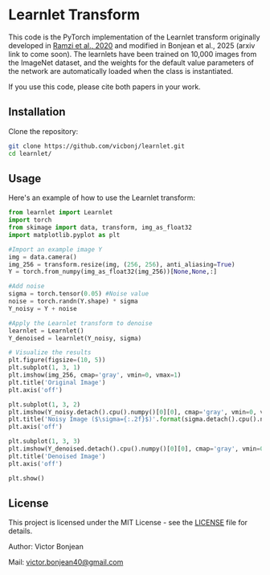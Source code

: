 # Learnlet Transform

This code is the PyTorch implementation of the Learnlet transform originally developed in [Ramzi et al., 2020](https://link-to-author-profile-or-paper) and modified in Bonjean et al., 2025 (arxiv link to come soon). The learnlets have been trained on 10,000 images from the ImageNet dataset, and the weights for the default value parameters of the network are automatically loaded when the class is instantiated.

If you use this code, please cite both papers in your work.

## Installation

Clone the repository:

```bash
git clone https://github.com/vicbonj/learnlet.git
cd learnlet/
```
## Usage

Here's an example of how to use the Learnlet transform:

```python
from learnlet import Learnlet
import torch
from skimage import data, transform, img_as_float32
import matplotlib.pyplot as plt

#Import an example image Y
img = data.camera()
img_256 = transform.resize(img, (256, 256), anti_aliasing=True)
Y = torch.from_numpy(img_as_float32(img_256))[None,None,:]

#Add noise
sigma = torch.tensor(0.05) #Noise value
noise = torch.randn(Y.shape) * sigma
Y_noisy = Y + noise

#Apply the Learnlet transform to denoise
learnlet = Learnlet()
Y_denoised = learnlet(Y_noisy, sigma)

# Visualize the results
plt.figure(figsize=(10, 5))
plt.subplot(1, 3, 1)
plt.imshow(img_256, cmap='gray', vmin=0, vmax=1)
plt.title('Original Image')
plt.axis('off')

plt.subplot(1, 3, 2)
plt.imshow(Y_noisy.detach().cpu().numpy()[0][0], cmap='gray', vmin=0, vmax=1)
plt.title('Noisy Image ($\sigma={:.2f}$)'.format(sigma.detach().cpu().numpy()[0]))
plt.axis('off')

plt.subplot(1, 3, 3)
plt.imshow(Y_denoised.detach().cpu().numpy()[0][0], cmap='gray', vmin=0, vmax=1)
plt.title('Denoised Image')
plt.axis('off')

plt.show()
```

## License

This project is licensed under the MIT License - see the [LICENSE](./LICENSE) file for details.

Author: Victor Bonjean

Mail: victor.bonjean40@gmail.com
